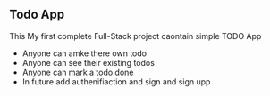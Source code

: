 ##  Todo App

This My first  complete Full-Stack project  caontain simple TODO App

- Anyone can amke there own todo
- Anyone can see their existing  todos
- Anyone can mark  a todo done 
- In future add authenifiaction and sign and sign upp